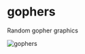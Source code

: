 # gophers

Random gopher graphics

![gophers](https://raw.githubusercontent.com/rogeralsing/gophers/master/gophers.png?v1)
